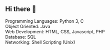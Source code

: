 ## Hi there 👋

<!--
**stephaniewee/stephaniewee** is a ✨ _special_ ✨ repository because its `README.md` (this file) appears on your GitHub profile.

Here are some ideas to get you started:

- 🔭 I’m currently working on ...
- 🌱 I’m currently learning ...
- 👯 I’m looking to collaborate on ...
- 🤔 I’m looking for help with ...
- 💬 Ask me about ...
- 📫 How to reach me: ...
- 😄 Pronouns: ...
- ⚡ Fun fact: ...
-->

Programming Languages: Python 3, C <br>
Object Oriented: Java <br>
Web Development: HTML, CSS, Javascript, PHP <br>
Database: SQL <br>
Networking: Shell Scripting (Unix)

